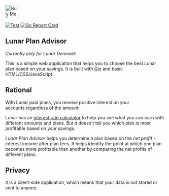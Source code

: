 
<a href="https://www.buymeacoffee.com/romietis00z" target="_blank"><img src="https://cdn.buymeacoffee.com/buttons/default-orange.png" alt="Buy Me A Coffee" height="41" width=""></a>

[![Test](https://github.com/romietis/lunar-plan-advisor/actions/workflows/test.yaml/badge.svg)](https://github.com/romietis/lunar-plan-advisor/actions/workflows/test.yaml)
[![Go Report Card](https://goreportcard.com/badge/github.com/romietis/lunar-plan-advisor)](https://goreportcard.com/report/github.com/romietis/lunar-plan-advisor)

## Lunar Plan Advisor

*Currently only for Lunar Denmark*

This is a simple web application that helps you to choose the best Lunar plan based on
your savings. It is built with [Gin](https://gin-gonic.com/) and basic HTML/CSS/JavaScript.

## Rational

With Lunar paid plans, you receive positive interest on your accounts,regardless of the amount.

Lunar has an
[interest rate calculator](https://www.lunar.app/en/personal/positive-interest-rate-lunar)
to help you see what you can earn with different amounts and plans.
But it doesn't tell you which plan is most profitable based on *your* savings.

*Lunar Plan Advisor* helps you determine a plan based on the
*net profit* - interest income after plan fees.
It helps identify the point at which one plan becomes more profitable than another by
comparing the net profits of different plans.

## Privacy
It is a client-side application, which means that your data is not stored or sent to
anyone.
